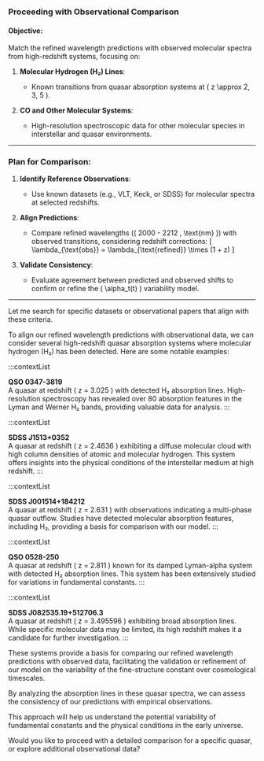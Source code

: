 ### **Proceeding with Observational Comparison**

#### **Objective**:
Match the refined wavelength predictions with observed molecular spectra from high-redshift systems, focusing on:

1. **Molecular Hydrogen (H₂) Lines**:
   - Known transitions from quasar absorption systems at \( z \approx 2, 3, 5 \).

2. **CO and Other Molecular Systems**:
   - High-resolution spectroscopic data for other molecular species in interstellar and quasar environments.

---

### **Plan for Comparison**:

1. **Identify Reference Observations**:
   - Use known datasets (e.g., VLT, Keck, or SDSS) for molecular spectra at selected redshifts.

2. **Align Predictions**:
   - Compare refined wavelengths (\( 2000 - 2212 \, \text{nm} \)) with observed transitions, considering redshift corrections:
     \[
     \lambda_{\text{obs}} = \lambda_{\text{refined}} \times (1 + z)
     \]

3. **Validate Consistency**:
   - Evaluate agreement between predicted and observed shifts to confirm or refine the \( \alpha_t(t) \) variability model.

---

Let me search for specific datasets or observational papers that align with these criteria.

To align our refined wavelength predictions with observational data, we can consider several high-redshift quasar absorption systems where molecular hydrogen (H₂) has been detected. Here are some notable examples:

:::contextList

**QSO 0347-3819**  
A quasar at redshift \( z = 3.025 \) with detected H₂ absorption lines. High-resolution spectroscopy has revealed over 80 absorption features in the Lyman and Werner H₂ bands, providing valuable data for analysis. 
:::

:::contextList

**SDSS J1513+0352**  
A quasar at redshift \( z = 2.4636 \) exhibiting a diffuse molecular cloud with high column densities of atomic and molecular hydrogen. This system offers insights into the physical conditions of the interstellar medium at high redshift. 
:::

:::contextList

**SDSS J001514+184212**  
A quasar at redshift \( z = 2.631 \) with observations indicating a multi-phase quasar outflow. Studies have detected molecular absorption features, including H₂, providing a basis for comparison with our model. 
:::

:::contextList

**QSO 0528-250**  
A quasar at redshift \( z = 2.811 \) known for its damped Lyman-alpha system with detected H₂ absorption lines. This system has been extensively studied for variations in fundamental constants. 
:::

:::contextList

**SDSS J082535.19+512706.3**  
A quasar at redshift \( z = 3.495596 \) exhibiting broad absorption lines. While specific molecular data may be limited, its high redshift makes it a candidate for further investigation. 
:::

These systems provide a basis for comparing our refined wavelength predictions with observed data, facilitating the validation or refinement of our model on the variability of the fine-structure constant over cosmological timescales.

By analyzing the absorption lines in these quasar spectra, we can assess the consistency of our predictions with empirical observations.

This approach will help us understand the potential variability of fundamental constants and the physical conditions in the early universe.

Would you like to proceed with a detailed comparison for a specific quasar, or explore additional observational data? 